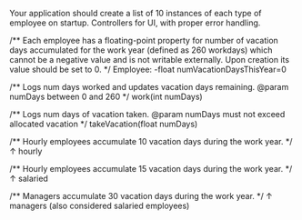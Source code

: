 Your application should create a list of 10 instances of each type of employee on startup.
Controllers for UI, with proper error handling.

/**
  Each employee has a floating-point property for number of vacation days accumulated for the work year (defined as 260 workdays)
  which cannot be a negative value and is not writable externally.
  Upon creation its value should be set to 0.
 */
Employee:
  -float numVacationDaysThisYear=0

  /**
    Logs num days worked and updates vacation days remaining.
    @param numDays between 0 and 260
   */
  work(int numDays)

  /**
    Logs num days of vacation taken.
    @param numDays must not exceed allocated vacation
   */
  takeVacation(float numDays)

/**
  Hourly employees accumulate 10 vacation days during the work year.
 */
↑ hourly

/**
  Hourly employees accumulate 15 vacation days during the work year.
 */
↑ salaried

  /**
  Managers accumulate 30 vacation days during the work year.
  */
  ↑ managers (also considered salaried employees)
